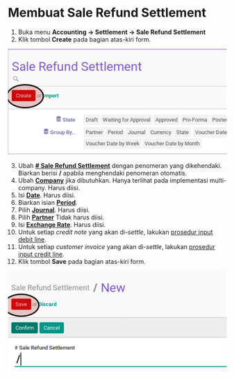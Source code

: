 # Membuat Sale Refund Settlement

1. Buka menu **Accounting -> Settlement -> Sale Refund Settlement**
2. Klik tombol **Create** pada bagian atas-kiri form.

![](../../img/sale-refund-settlement/tombol-create.png)

3. Ubah **[# Sale Refund Settlement](./penjelasan.md#field-name)** dengan penomeran yang dikehendaki. Biarkan berisi **/** apabila menghendaki penomeran otomatis.
4. Ubah **[Company](./penjelasan.md#field-company)** jika dibutuhkan. Hanya terlihat pada implementasi multi-company. Harus diisi.
5. Isi **[Date](./penjelasan.md#field-date)**. Harus diisi.
6. Biarkan isian **[Period](./penjelasan.md#field-period)**.
7. Pilih **[Journal](./penjelasan.md#field-journal)**. Harus diisi.
8. Pilih **[Partner](./penjelasan.md#field-partner)** Tidak harus diisi.
9. Isi **[Exchange Rate](./penjelasan.md#field-exchange-rate)**. Harus diisi.
10. Untuk setiap *credit note* yang akan di-*settle*, lakukan [prosedur input debit line](./debit-line.md).
11. <a name="langkah-11">Untuk</a> setiap *customer invoice* yang akan di-*settle*, lakukan [prosedur input credit line](./credit-line.md).
12. <a name="langkah-12">Klik</a> tombol **Save** pada bagian atas-kiri form.

![](../../img/sale-refund-settlement/tombol-save.png)
